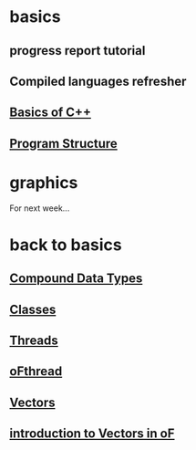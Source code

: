 # basics

## progress report tutorial

## Compiled languages refresher

## [Basics of C++](https://cplusplus.com/doc/tutorial/)

## [Program Structure](https://cplusplus.com/doc/tutorial/)

# graphics

For next week...

# back to basics

## [Compound Data Types](https://cplusplus.com/doc/tutorial/)

## [Classes](https://cplusplus.com/doc/tutorial/)

## [Threads](https://cplusplus.com/reference/thread/thread/)

## [oFthread](https://openframeworks.cc/ofBook/chapters/threads.html#ofthread)

## [Vectors](https://cplusplus.com/reference/vector/vector/)

## [introduction to Vectors in oF](https://openframeworks.cc/ofBook/chapters/stl_vector.html)